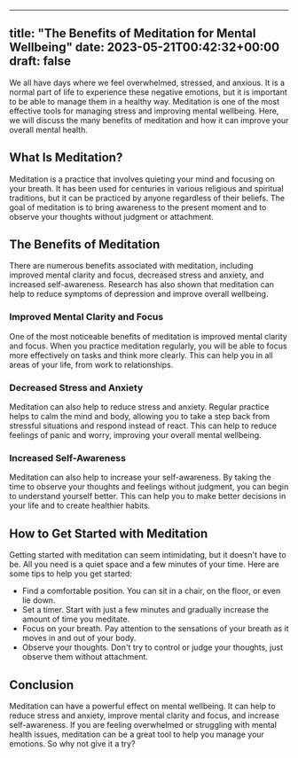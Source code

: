 
---
title: "The Benefits of Meditation for Mental Wellbeing"
date: 2023-05-21T00:42:32+00:00
draft: false
---

We all have days where we feel overwhelmed, stressed, and anxious. It is a normal part of life to experience these negative emotions, but it is important to be able to manage them in a healthy way. Meditation is one of the most effective tools for managing stress and improving mental wellbeing. Here, we will discuss the many benefits of meditation and how it can improve your overall mental health. 

## What Is Meditation?

Meditation is a practice that involves quieting your mind and focusing on your breath. It has been used for centuries in various religious and spiritual traditions, but it can be practiced by anyone regardless of their beliefs. The goal of meditation is to bring awareness to the present moment and to observe your thoughts without judgment or attachment. 

## The Benefits of Meditation

There are numerous benefits associated with meditation, including improved mental clarity and focus, decreased stress and anxiety, and increased self-awareness. Research has also shown that meditation can help to reduce symptoms of depression and improve overall wellbeing. 

### Improved Mental Clarity and Focus

One of the most noticeable benefits of meditation is improved mental clarity and focus. When you practice meditation regularly, you will be able to focus more effectively on tasks and think more clearly. This can help you in all areas of your life, from work to relationships. 

### Decreased Stress and Anxiety

Meditation can also help to reduce stress and anxiety. Regular practice helps to calm the mind and body, allowing you to take a step back from stressful situations and respond instead of react. This can help to reduce feelings of panic and worry, improving your overall mental wellbeing.

### Increased Self-Awareness

Meditation can also help to increase your self-awareness. By taking the time to observe your thoughts and feelings without judgment, you can begin to understand yourself better. This can help you to make better decisions in your life and to create healthier habits. 

## How to Get Started with Meditation

Getting started with meditation can seem intimidating, but it doesn't have to be. All you need is a quiet space and a few minutes of your time. Here are some tips to help you get started:

- Find a comfortable position. You can sit in a chair, on the floor, or even lie down. 
- Set a timer. Start with just a few minutes and gradually increase the amount of time you meditate. 
- Focus on your breath. Pay attention to the sensations of your breath as it moves in and out of your body. 
- Observe your thoughts. Don't try to control or judge your thoughts, just observe them without attachment.

## Conclusion

Meditation can have a powerful effect on mental wellbeing. It can help to reduce stress and anxiety, improve mental clarity and focus, and increase self-awareness. If you are feeling overwhelmed or struggling with mental health issues, meditation can be a great tool to help you manage your emotions. So why not give it a try?